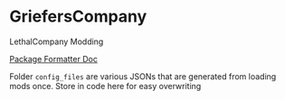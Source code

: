 # GriefersCompany
LethalCompany Modding

[Package Formatter Doc](https://thunderstore.io/c/lethal-company/create/docs/)

Folder `config_files` are various JSONs that are generated from loading mods once. Store in code here for easy overwriting
